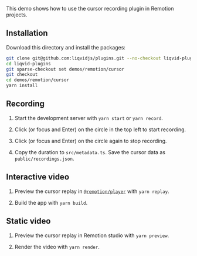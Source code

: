 This demo shows how to use the cursor recording plugin in Remotion projects.

## Installation

Download this directory and install the packages:

```bash
git clone git@github.com:liqvidjs/plugins.git --no-checkout liqvid-plugins
cd liqvid-plugins
git sparse-checkout set demos/remotion/cursor
git checkout
cd demos/remotion/cursor
yarn install
```

## Recording

1. Start the development server with `yarn start` or `yarn record`.

2. Click (or focus and Enter) on the circle in the top left to start recording.

3. Click (or focus and Enter) on the circle again to stop recording.

4. Copy the duration to `src/metadata.ts`. Save the cursor data as `public/recordings.json`.

## Interactive video

1. Preview the cursor replay in [`@remotion/player`](https://www.remotion.dev/docs/player) with `yarn replay`.

2. Build the app with `yarn build`.

## Static video

1. Preview the cursor replay in Remotion studio with `yarn preview`.

2. Render the video with `yarn render`.
